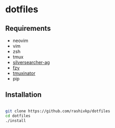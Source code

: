 # dotfiles

## Requirements

- neovim
- vim
- zsh
- tmux
- [silversearcher-ag](https://github.com/ggreer/the_silver_searcher)
- [fzy](https://github.com/jhawthorn/fzy)
- [tmuxinator](https://github.com/tmuxinator/tmuxinator)
- pip


## Installation

```sh

git clone https://github.com/rashivkp/dotfiles
cd dotfiles
./install
```
